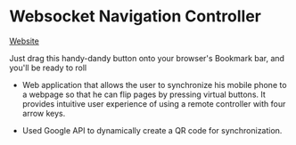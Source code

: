 # Websocket Navigation Controller

[Website](http://203.252.187.75:3001)

Just drag this handy-dandy button onto your browser's Bookmark bar, and you'll be ready to roll

- Web application that allows the user to synchronize his mobile phone to a webpage so that he can flip pages by pressing virtual buttons. It provides intuitive user experience of using a remote controller with four arrow keys.

- Used Google API to dynamically create a QR code for synchronization.